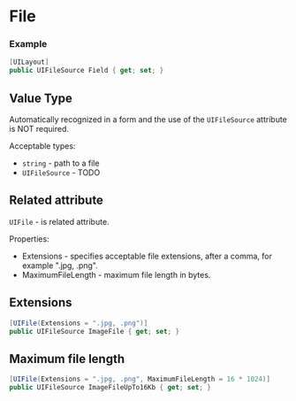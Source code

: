 # File

### Example

```csharp
[UILayout]
public UIFileSource Field { get; set; }
```

## Value Type

Automatically recognized in a form and the use of the `UIFileSource` attribute is NOT required. 

Acceptable types:
- `string` - path to a file
- `UIFileSource` - TODO

## Related attribute

`UIFile` - is related attribute.

Properties:
- Extensions - specifies acceptable file extensions, after a comma, for example ".jpg, .png".
- MaximumFileLength - maximum file length in bytes.

## Extensions

```csharp
[UIFile(Extensions = ".jpg, .png")]
public UIFileSource ImageFile { get; set; }
```

## Maximum file length

```csharp
[UIFile(Extensions = ".jpg, .png", MaximumFileLength = 16 * 1024)]
public UIFileSource ImageFileUpTo16Kb { get; set; }
```

